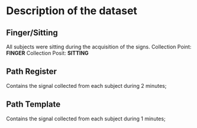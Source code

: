 # Description of the dataset

## Finger/Sitting

All subjects were sitting during the acquisition of the signs.
Collection Point: **FINGER**
Collection Posit: **SITTING**

## Path Register

Contains the signal collected from each subject during 2 minutes;

## Path Template

Contains the signal collected from each subject during 1 minutes;

